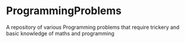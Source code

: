 # ProgrammingProblems
A repository of various Programming problems that require trickery and basic knowledge of maths and programming
